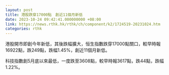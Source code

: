 ```yaml
---
layout: post
title: 港股跌穿17000點　創近11個月新低
date: 2023-10-24 09:42:41.000000000 +08:00
link: https://news.rthk.hk/rthk/ch/component/k2/1724519-20231024.htm
categories: rthk
---
```


港股開市即創今年新低，其後跌幅擴大，恒生指數跌穿17000點關口，較早時報16922點，跌249點，跌幅1.45%，創近11個月新低。

科技指數創5月底以來最低，一度跌至3608點，較早時報3617點，跌44點，跌幅1.22%。
